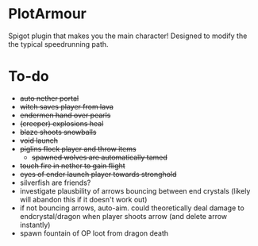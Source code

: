# PlotArmour
Spigot plugin that makes you the main character!
Designed to modify the the typical speedrunning path.


# To-do
- ~~auto nether portal~~
- ~~witch saves player from lava~~
- ~~endermen hand over pearls~~
- ~~(creeper) explosions heal~~
- ~~blaze shoots snowballs~~
- ~~void launch~~
- ~~piglins flock player and throw items~~
    - ~~spawned wolves are automatically tamed~~
- ~~touch fire in nether to gain flight~~
- ~~eyes of ender launch player towards stronghold~~
- silverfish are friends?
- investigate plausbility of arrows bouncing between end crystals (likely will abandon this if it doesn't work out)
- if not bouncing arrows, auto-aim. could theoretically deal damage to endcrystal/dragon when player shoots arrow (and delete arrow instantly)
- spawn fountain of OP loot from dragon death
